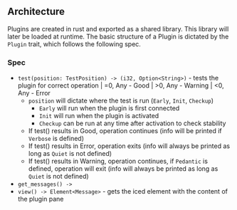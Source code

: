 ## Architecture
Plugins are created in rust and exported as a shared library. This library will later be loaded at runtime. The basic structure of a Plugin is dictated by the `Plugin` trait, which follows the following spec.
### Spec
- `test(position: TestPosition) -> (i32, Option<String>)` - tests the plugin for correct operation | =0, Any - Good | >0, Any - Warning | <0, Any - Error
	- `position` will dictate where the test is run (`Early`, `Init`, `Checkup`)
		- `Early` will run when the plugin is first connected
		- `Init` will run when the plugin is activated
		- `Checkup` can be run at any time after activation to check stability
	- If test() results in Good, operation continues (info will be printed if `Verbose` is defined)
	- If test() results in Error, operation exits (info will always be printed as long as `Quiet` is not defined)
	- If test() results in Warning, operation continues, if `Pedantic` is defined, operation will exit (info will always be printed as long as `Quiet` is not defined)
- `get_messages() -> `
- `view() -> Element<Message>` - gets the iced element with the content of the plugin pane